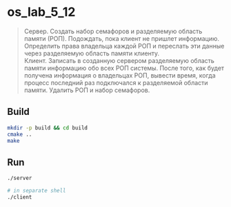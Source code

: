 # os_lab_5_12

> Сервер. Создать набор семафоров и разделяемую область памяти (РОП).
> Подождать, пока клиент не пришлет информацию.
> Определить права владельца каждой РОП и переслать эти данные
> через разделяемую область памяти клиенту.  
> Клиент. Записать в созданную сервером разделяемую область памяти
> информацию обо всех РОП системы. После того, как будет получена
> информация о владельцах РОП, вывести время, когда процесс
> последний раз подключался к разделяемой области памяти.
> Удалить РОП и набор семафоров.


## Build

```sh
mkdir -p build && cd build
cmake ..
make
```

## Run

```sh
./server

# in separate shell
./client
```

